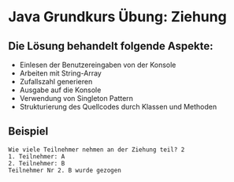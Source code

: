 # Java Grundkurs Übung: Ziehung

## Die Lösung behandelt folgende Aspekte:

- Einlesen der Benutzereingaben von der Konsole
- Arbeiten mit String-Array
- Zufallszahl generieren
- Ausgabe auf die Konsole
- Verwendung von Singleton Pattern
- Strukturierung des Quellcodes durch Klassen und Methoden

## Beispiel
```
Wie viele Teilnehmer nehmen an der Ziehung teil? 2
1. Teilnehmer: A
2. Teilnehmer: B
Teilnehmer Nr 2. B wurde gezogen
```